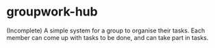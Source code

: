 # groupwork-hub
(Incomplete) A simple system for a group to organise their tasks. Each member can come up with tasks to be done, and can take part in tasks.
